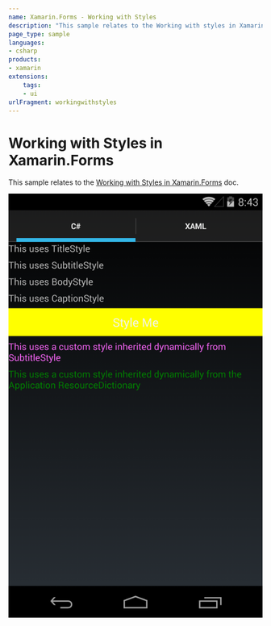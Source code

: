 ```yaml
---
name: Xamarin.Forms - Working with Styles
description: "This sample relates to the Working with styles in Xamarin.Forms doc (UI)"
page_type: sample
languages:
- csharp
products:
- xamarin
extensions:
    tags:
    - ui
urlFragment: workingwithstyles
---
```

# Working with Styles in Xamarin.Forms

This sample relates to the [Working with Styles in Xamarin.Forms](https://docs.microsoft.com/xamarin/xamarin-forms/user-interface/styles/) doc.

![Working with Styles application screenshot](Screenshots/Android.png "Working with Styles application screenshot")

